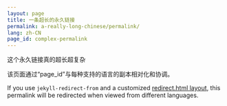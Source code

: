 ```yaml
---
layout: page
title: 一条超长的永久链接
permalink: a-really-long-chinese/permalink/
lang: zh-CN
page_id: complex-permalink
---
```


这个永久链接真的超长超复杂

该页面通过“page_id”与每种支持的语言的副本相对化和协调。

If you use `jekyll-redirect-from` and a customized [redirect.html layout](https://github.com/untra/polyglot/blob/master/site/_layouts/redirect.html), this permalink will be redirected when viewed from different languages.